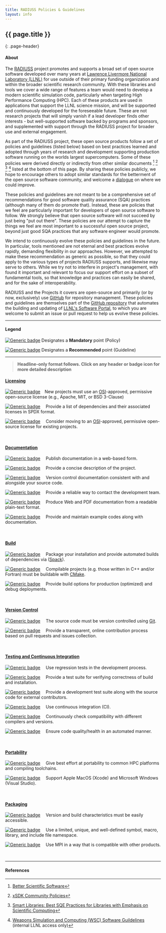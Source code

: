 ```yaml
---
title: RADIUSS Policies & Guidelines
layout: info
---
```


## {{ page.title }}
{: .page-header}

<!--
Prepared by LLNL under Contract DE-AC52-07NA27344.

This document was prepared as an account of work sponsored by an agency of the United States government. Neither the United States government nor Lawrence Livermore National Security, LLC, nor any of their employees makes any warranty, expressed or implied, or assumes any legal liability or responsibility for the accuracy, completeness, or usefulness of any information, apparatus, product, or process disclosed, or represents that its use would not infringe privately owned rights. Reference herein to any specific commercial product, process, or service by trade name, trademark, manufacturer, or otherwise does not necessarily constitute or imply its endorsement, recommendation, or favoring by the United States government or Lawrence Livermore National Security, LLC. The views and opinions of authors expressed herein do not necessarily state or reflect those of the United States government or Lawrence Livermore National Security, LLC, and shall not be used for advertising or product endorsement purposes.

LLNL-TR-781103

IM #975025
-->


#### About

The [RADIUSS](https://hpc.llnl.gov/radiuss) project promotes and supports a broad set of open source
software developed over many years at [Lawrence
Livermore National Laboratory (LLNL)](https://www.llnl.gov) for use
outside of their primary funding organization and within the broader
scientific research community. With these libraries and tools we
cover a wide range of features a team would need to develop a modern
scientific simulation code, particularly when targeting High Performance
Computing (HPC). Each of these products are used in applications that
support the LLNL science mission, and will be supported and
continuously developed for the foreseeable future. These are not
research projects that will simply vanish if a lead
developer finds other interests - but well-supported software backed
by programs and sponsors, and supplemented with support through the RADIUSS
project for broader use and external engagement.

As part of the RADIUSS project, these open source products 
follow a set of policies and guidelines (listed below) based on best
practices learned and adopted through years of research and
development supporting production software running on the
worlds largest supercomputers. Some of these policies were derived
directly or indirectly from other similar documents [^bss] [^xsdk] [^sl]
[^wsc] listed at the
bottom of this page. By sharing these policies publicly, we
hope to encourage others to adopt similar standards for the
betterment of the open source software community, and welcome a
[dialogue](mailto:radiuss-request@llnl.gov) on where we could
improve. 

These policies and guidelines are not meant to be a comprehensive set
of recommendations for good software quality assurance (SQA) practices
(although many of them do promote that). Instead, these are policies
that we feel are particularly important for developers of open source
software to follow. We strongly believe that open source software will
not succeed by just being "put out there". These policies are our
attempt to capture the things we feel are most important to a
successful open source project, beyond just good SQA practices that
any software engineer would promote.

We intend to continuously evolve these policies and guidelines
in the future. In particular, tools mentioned are not eternal and
best practices evolve rapidly, demanding flexibility in our approaches. However, we
attempted to make these recommendation as generic as possible, so that
they could apply to the various types of projects RADIUSS supports,
and likewise may serve to others. While we try not to interfere in project's
management, with found it important and relevant to focus our support
effort on a subset of fundamental tools, so that knowledge and
practices can easily be shared, and for the sake of interoperability.  

RADIUSS and the Projects it covers are open-source and primarily (or
by now, exclusively) use
[GitHub](https://github.com) for repository management. These policies and guidelines are
themselves part of the [GitHub repository](https://github.com/LLNL/llnl.github.io) that automates the
building and updating of [LLNL's Software
Portal](https://software.llnl.gov), to which you are welcome to submit an
issue or pull request to help us evolve these policies.

---

#### Legend
[![Generic badge](https://img.shields.io/badge/M.section-N-blue.svg)]() Designates a __Mandatory__ point (Policy)

[![Generic badge](https://img.shields.io/badge/R.section-N-9cf.svg)]() Designates a __Recommended__ point (Guideline)


---

>**Headline-only format follows. Click on any header or badge icon for more detailed description**

#### [Licensing](/radiuss/policies/licensing/)

[![Generic
badge](https://img.shields.io/badge/M.lic-1-blue.svg)](/radiuss/policies/licensing/)&emsp;New projects must use an [OSI](https://opensource.org/licenses)-approved, permissive open-source license (e.g., Apache, MIT, or BSD 3-Clause)

[![Generic badge](https://img.shields.io/badge/M.lic-2-blue.svg)](/radiuss/policies/licensing/) &emsp;Provide a list of dependencies and their associated licenses in SPDX format.

[![Generic badge](https://img.shields.io/badge/R.lic-3-9cf.svg)](/radiuss/policies/licensing/) &emsp;Consider moving to an [OSI](https://opensource.org/licenses)-approved, permissive open-source license for existing projects.

&nbsp;

#### [Documentation](/radiuss/policies/documentation)

[![Generic badge](https://img.shields.io/badge/M.doc-1-blue.svg)](/radiuss/policies/documentation/) &emsp;Publish documentation in a web-based form.

[![Generic badge](https://img.shields.io/badge/M.doc-2-blue.svg)](/radiuss/policies/documentation/) &emsp;Provide a concise description of the project.

[![Generic badge](https://img.shields.io/badge/M.doc-3-blue.svg)](/radiuss/policies/documentation/) &emsp;Version control documentation consistent with and alongside your source code.

[![Generic badge](https://img.shields.io/badge/M.doc-4-blue.svg)](/radiuss/policies/documentation/) &emsp;Provide a reliable way to contact the development team.

[![Generic badge](https://img.shields.io/badge/R.doc-5-9cf.svg)](/radiuss/policies/documentation/) &emsp;Produce Web and PDF documentation from a readable plain-text format.

[![Generic badge](https://img.shields.io/badge/R.doc-6-9cf.svg)](/radiuss/policies/documentation/) &emsp;Provide and maintain example codes along with documentation.

&nbsp;

#### [Build](/radiuss/policies/build)

[![Generic badge](https://img.shields.io/badge/M.bui-1-blue.svg)](/radiuss/policies/build/) &emsp;Package your installation and provide automated builds of dependencies via ([Spack](https://spack.io/)).

[![Generic badge](https://img.shields.io/badge/R.bui-2-9cf.svg)](/radiuss/policies/build/) &emsp;Compilable projects (e.g. those written in C++ and/or Fortran) must be buildable with [CMake](https://cmake.org). 

[![Generic badge](https://img.shields.io/badge/R.bui-3-9cf.svg)](/radiuss/policies/logging-debugging/) &emsp;Provide build options for production (optimized) and debug deployments.

&nbsp;

#### [Version Control](/radiuss/policies/version-control)

[![Generic badge](https://img.shields.io/badge/M.ver-1-blue.svg)](/radiuss/policies/version-control/) &emsp;The source code must be version controlled using [Git](https://git-scm.com).

[![Generic badge](https://img.shields.io/badge/M.ver-2-blue.svg)](/radiuss/policies/version-control/) &emsp;Provide a transparent, online contribution process based on pull requests and issues collection.

&nbsp;

#### [Testing and Continuous Integration](/radiuss/policies/testing-ci)

[![Generic badge](https://img.shields.io/badge/M.tes-1-blue.svg)](/radiuss/policies/tests-ci/) &emsp;Use regression tests in the development process.

[![Generic badge](https://img.shields.io/badge/M.tes-2-blue.svg)](/radiuss/policies/tests-ci/) &emsp;Provide a test suite for verifying correctness of build and installation.

[![Generic badge](https://img.shields.io/badge/M.tes-3-blue.svg)](/radiuss/policies/tests-ci/) &emsp;Provide a development test suite along with the source code for external contributors.

[![Generic badge](https://img.shields.io/badge/M.tes-4-blue.svg)](/radiuss/policies/tests-ci/) &emsp;Use continuous integration (CI).

[![Generic badge](https://img.shields.io/badge/R.tes-5-9cf.svg)](/radiuss/policies/tests-ci/) &emsp;Continuously check compatibility with different compilers and versions.

[![Generic badge](https://img.shields.io/badge/R.tes-6-9cf.svg)](/radiuss/policies/tests-ci/) &emsp;Ensure code quality/health in an automated manner.

&nbsp;

#### [Portability](/radiuss/policies/portability)

[![Generic badge](https://img.shields.io/badge/M.por-1-blue.svg)](/radiuss/policies/portability/) &emsp;Give best effort at portability to common HPC platforms and compiling toolchains.

[![Generic badge](https://img.shields.io/badge/R.por-2-9cf.svg)](/radiuss/policies/portability/) &emsp;Support Apple MacOS (Xcode) and Microsoft Windows (Visual Studio).

&nbsp;

#### [Packaging](/radiuss/policies/packaging)

[![Generic badge](https://img.shields.io/badge/M.pac-1-blue.svg)](/radiuss/policies/packaging/) &emsp;Version and build characteristics must be easily accessible.

[![Generic badge](https://img.shields.io/badge/M.pac-2-blue.svg)](/radiuss/policies/packaging/) &emsp;Use a limited, unique, and well-defined symbol, macro, library, and include file namespace.

[![Generic badge](https://img.shields.io/badge/M.pac-3-blue.svg)](/radiuss/policies/packaging/) &emsp;Use MPI in a way that is compatible with other products.

&nbsp;

---

#### References

[^bss]: [Better Scientific Software](https://bssw.io)
[^xsdk]: [xSDK Community Policies](https://xsdk.info/policies)
[^sl]: [Smart Libraries: Best SQE Practices for Libraries with Emphasis on Scientific Computing](https://www.osti.gov/biblio/936460)
[^wsc]: [Weapons Simulation and Computing (WSC) Software Guildelines](https://lc.llnl.gov/confluence/display/WSCSOFT/WSC+Software+Guidelines) (internal LLNL access only)

